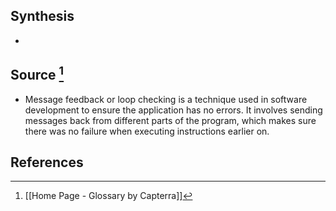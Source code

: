 ## Synthesis
- 
## Source [^1]
- Message feedback or loop checking is a technique used in software development to ensure the application has no errors. It involves sending messages back from different parts of the program, which makes sure there was no failure when executing instructions earlier on.
## References

[^1]: [[Home Page - Glossary by Capterra]]
